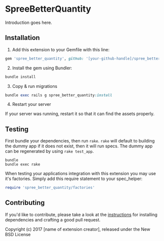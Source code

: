 SpreeBetterQuantity
===================

Introduction goes here.

## Installation

1. Add this extension to your Gemfile with this line:
  ```ruby
  gem 'spree_better_quantity', github: '[your-github-handle]/spree_better_quantity'
  ```

2. Install the gem using Bundler:
  ```ruby
  bundle install
  ```

3. Copy & run migrations
  ```ruby
  bundle exec rails g spree_better_quantity:install
  ```

4. Restart your server

  If your server was running, restart it so that it can find the assets properly.

## Testing

First bundle your dependencies, then run `rake`. `rake` will default to building the dummy app if it does not exist, then it will run specs. The dummy app can be regenerated by using `rake test_app`.

```shell
bundle
bundle exec rake
```

When testing your applications integration with this extension you may use it's factories.
Simply add this require statement to your spec_helper:

```ruby
require 'spree_better_quantity/factories'
```


## Contributing

If you'd like to contribute, please take a look at the
[instructions](CONTRIBUTING.md) for installing dependencies and crafting a good
pull request.

Copyright (c) 2017 [name of extension creator], released under the New BSD License
